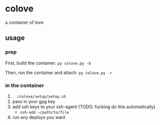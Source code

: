 # colove
a container of love

## usage
### prep
First, build the container:
`py colove.py -b`

Then, run the container and attach:
`py colove.py -r`

### in the container
1. `. /colove/setup/setup.sh`
2. pass in your gpg key
3. add ssh keys to your ssh-agent (TODO: fucking do this automatically)
   - `ssh-add ~/path/to/file`
4. run any deploys you want


